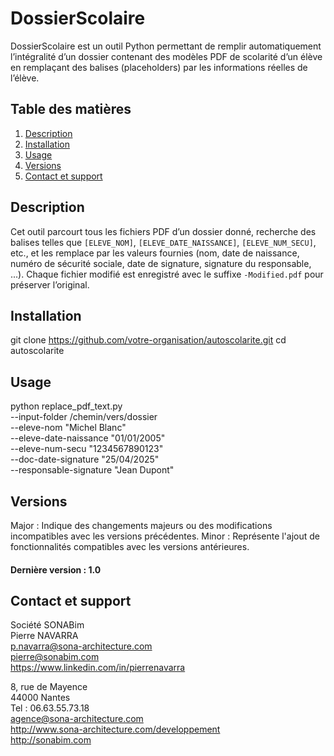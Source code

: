 # DossierScolaire

DossierScolaire est un outil Python permettant de remplir automatiquement l’intégralité d’un dossier contenant des modèles PDF de scolarité d’un élève en remplaçant des balises (placeholders) par les informations réelles de l’élève.

## Table des matières

1. [Description](#description)  
2. [Installation](#installation)  
3. [Usage](#usage)  
4. [Versions](#versions)  
5. [Contact et support](#contact-et-support)  

## Description

Cet outil parcourt tous les fichiers PDF d’un dossier donné, recherche des balises telles que `[ELEVE_NOM]`, `[ELEVE_DATE_NAISSANCE]`, `[ELEVE_NUM_SECU]`, etc., et les remplace par les valeurs fournies (nom, date de naissance, numéro de sécurité sociale, date de signature, signature du responsable, ...). Chaque fichier modifié est enregistré avec le suffixe `-Modified.pdf` pour préserver l’original.

## Installation

git clone https://github.com/votre-organisation/autoscolarite.git
cd autoscolarite

## Usage

python replace_pdf_text.py \
  --input-folder /chemin/vers/dossier \
  --eleve-nom "Michel Blanc" \
  --eleve-date-naissance "01/01/2005" \
  --eleve-num-secu "1234567890123" \
  --doc-date-signature "25/04/2025" \
  --responsable-signature "Jean Dupont"


## Versions

Major : Indique des changements majeurs ou des modifications incompatibles avec les versions précédentes.
Minor : Représente l'ajout de fonctionnalités compatibles avec les versions antérieures.

#### Dernière version : 1.0

## Contact et support

Société SONABim    
Pierre NAVARRA\
p.navarra@sona-architecture.com\
pierre@sonabim.com\
https://www.linkedin.com/in/pierrenavarra

8, rue de Mayence\
44000 Nantes\
Tel : 06.63.55.73.18\
agence@sona-architecture.com\
http://www.sona-architecture.com/developpement \
http://sonabim.com
